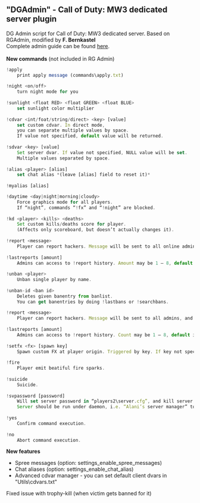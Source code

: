 ## "DGAdmin" - Call of Duty: MW3 dedicated server plugin
DG Admin script for Call of Duty: MW3 dedicated server. Based on RGAdmin, modified by **F. Bernkastel**<br>
Complete admin guide can be found [here](https://docs.google.com/document/d/1zOgLHob12t7Cgs304sQ7K9-yhTJxivdSPJ-9qRftodo/edit?pref=2&pli=1).<br><br>
**New commands** (not included in RG Admin)
```Javascript
!apply
    print apply message (commands\apply.txt)
    
!night <on/off>
    turn night mode for you
    
!sunlight <float RED> <float GREEN> <float BLUE>
    set sunlight color multiplier
    
!cdvar <int/foat/string/direct> <key> [value]
    set custom cdvar. In direct mode, 
    you can separate multiple values by space.
    If value not specified, default value will be returned.
    
!sdvar <key> [value]
    Set server dvar. If value not specified, NULL value will be set. 
    Multiple values separated by space.
    
!alias <player> [alias]
    set chat alias *(leave [alias] field to reset it)*
    
!myalias [alias]

!daytime <day|night|morning|cloudy>
    Force graphics mode for all players. 
    If “night”, commands “!fx” and “!night” are blocked.
    
!kd <player> <kills> <deaths>
    Set custom kills/deaths score for player. 
    (Affects only scoreboard, but doesn’t actually changes it).
    
!report <message>
    Player can report hackers. Message will be sent to all online admins, and saved to history.
    
!lastreports [amount]
    Admins can access to !report history. Amount may be 1 – 8, default is 4.
    
!unban <player>
    Unban single player by name.
    
!unban-id <ban id>
    Deletes given banentry from banlist.
    You can get banentries by doing !lastbans or !searchbans.
    
!report <message>
    Player can report hackers. Message will be sent to all admins, and saved to history.
    
!lastreports [amount]
    Admins can access to !report history. Count may be 1 – 8, default is 4.
    
!setfx <fx> [spawn key]
    Spawn custom FX at player origin. Triggered by key. If key not specified, default is “activate”.
    
!fire
    Player emit beatiful fire sparks. 
    
!suicide
    Suicide.
    
!svpassword [password]
    Will set server password in “players2\server.cfg”, and kill server.
    Server should be run under daemon, i.e. “Alani’s server manager” to be auto-restarted.
    
!yes
    Confirm command execution.
    
!no
    Abort command execution.

```
**New features**
 - Spree messages (option: settings_enable_spree_messages)
 - Chat aliases (option: settings_enable_chat_alias)
 - Advanced cdvar manager - you can set default client dvars in "Utils\cdvars.txt"

 Fixed issue with trophy-kill (when victim gets banned for it)
